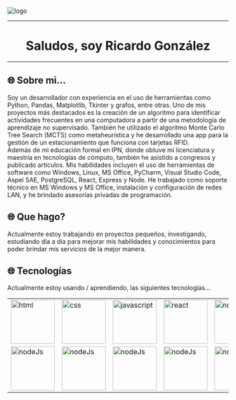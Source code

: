 ![logo](https://upload.wikimedia.org/wikipedia/commons/c/c7/Saturn_during_Equinox.jpg)

<hr>


<h1 align="center">Saludos, soy Ricardo González</h1>

<hr>

<h2>🌐 Sobre mi...</h2>
<p
   <br>
  Soy un desarrollador con experiencia en el uso de herramientas como Python, Pandas, Matplotlib, Tkinter y grafos, entre otras. Uno de mis proyectos más destacados es la creación de un algoritmo para identificar actividades frecuentes en una computadora a partir de una metodología de aprendizaje no supervisado. También he utilizado el algoritmo Monte Carlo Tree Search (MCTS) como metaheurística y he desarrollado una app para la gestión de un estacionamiento que funciona con tarjetas RFID.
  <br/>
  Además de mi educación formal en IPN, donde obtuve mi licenciatura y maestría en tecnologías de cómputo, también he asistido a congresos y publicado artículos. Mis habilidades incluyen el uso de herramientas de software como Windows, Linux, MS Office, PyCharm, Visual Studio Code, Aspel SAE, PostgreSQL, React, Express y Node. He trabajado como soporte técnico en MS Windows y MS Office, instalación y configuración de redes LAN, y he brindado asesorías privadas de programación.
</p>

<h2>🌐 Que hago? </h2>
<p>Actualmente estoy trabajando en proyectos pequeños, investigando, estudiando día a día para mejorar mis habilidades y conocimientos para poder brindar mis servicios de la mejor manera.</p>

<h2>🌐 Tecnologías </h2>
<p>Actualmente estoy usando / aprendiendo, las siguientes tecnologías...<br/></p>

<table align="center">
  
  <tr>
   <td>
    <img src="https://cdn-icons-png.flaticon.com/512/174/174854.png" alt="html" width="100px" height="100px"/>
  </td>
   <td>
    <img src="https://upload.wikimedia.org/wikipedia/commons/thumb/6/62/CSS3_logo.svg/240px-CSS3_logo.svg.png" alt="css" width="100px" height="100px"/>
  </td>
   <td>
    <img src="https://upload.wikimedia.org/wikipedia/commons/6/6a/JavaScript-logo.png" alt="javascript" width="100px" height="100px"/>
  </td>
  <td>
    <img src="https://upload.wikimedia.org/wikipedia/commons/thumb/a/a7/React-icon.svg/2300px-React-icon.svg.png" alt="react" width="100px" height="100px"/>
  </td>
   <td>
    <img src="https://cdn.icon-icons.com/icons2/2415/PNG/512/python_original_logo_icon_146381.png" alt="nodeJs" width="100px" height="100px"/>
  </td>
  </tr>
  
   <tr>
   <td>
    <img src="https://seeklogo.com/images/R/redux-logo-9CA6836C12-seeklogo.com.png" alt="nodeJs" width="100px" height="100px"/>
  </td>
   <td>
    <img src="https://cdn-icons-png.flaticon.com/512/919/919825.png" alt="nodeJs" width="100px" height="100px"/>
  </td>
   <td>
    <img src="https://uxwing.com/wp-content/themes/uxwing/download/brands-and-social-media/postgresql-icon.png" alt="nodeJs" width="100px" height="100px"/>
  </td>
   <td>
    <img src="https://hyunseob.github.io/images/sequelizejs.png" alt="nodeJs" width="100px" height="100px"/>
  </td>
   <td>
    <img src="https://cdn.icon-icons.com/icons2/2699/PNG/512/expressjs_logo_icon_169185.png" alt="nodeJs" width="100px" height="100px"/>
  </td>
  </tr>
  
</table>



<!--EMOJIS QUE QUIZAS PUEDA LLEGAR A UTILIZAR 💠❌🎶🔴🟠🟡🟢🔵🟣⚫⚪🟤🔸🔹🔷🔲🔳🇦🇷🏕️⛺🎮🎸🐶🐎🦁😎🤩🥳😂😃👾🤖🙌🤝-->
